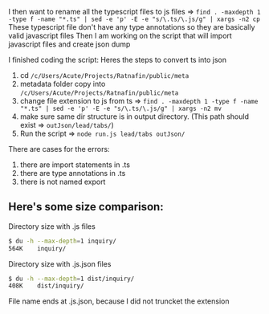 I then want to rename all the typescript files to js files => `find . -maxdepth 1 -type f -name "*.ts" | sed -e 'p' -E -e "s/\.ts/\.js/g" | xargs -n2 cp`
These typescript file don't have any type annotations so they are basically valid javascript files
Then I am working on the script that will import javascript files and create json dump 

I finished coding the script:
  Heres the steps to convert ts into json
  1.  cd `/c/Users/Acute/Projects/Ratnafin/public/meta`
  2.  metadata folder copy into `/c/Users/Acute/Projects/Ratnafin/public/meta`
  3.  change file extension to js from ts => `find . -maxdepth 1 -type f -name "*.ts" | sed -e 'p' -E -e "s/\.ts/\.js/g" | xargs -n2 mv`
  4. make sure same dir structure is in output directory. (This path should exist => `outJson/lead/tabs/`)
  5. Run the script => `node run.js lead/tabs outJson/`

  There are cases for the errors:
  1. there are import statements in .ts
  2. there are type annotations in .ts
  3. there is not named export

## Here's some size comparison:
Directory size with .js files 
```sh
$ du -h --max-depth=1 inquiry/
564K    inquiry/
```

Directory size with .js.json files 
```sh
$ du -h --max-depth=1 dist/inquiry/
408K    dist/inquiry/
```

File name ends at .js.json, because I did not truncket the extension
